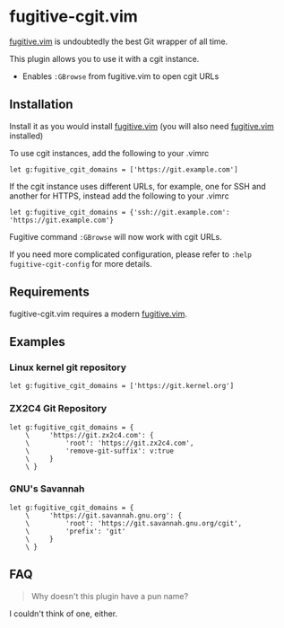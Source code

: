 # fugitive-cgit.vim

[fugitive.vim][] is undoubtedly the best Git wrapper of all time.

This plugin allows you to use it with a cgit instance.

* Enables `:GBrowse` from fugitive.vim to open cgit URLs

## Installation

Install it as you would install [fugitive.vim][]
(you will also need [fugitive.vim][] installed)

To use cgit instances, add the following to your .vimrc

    let g:fugitive_cgit_domains = ['https://git.example.com']

If the cgit instance uses different URLs, for example, one for SSH and another
for HTTPS, instead add the following to your .vimrc

    let g:fugitive_cgit_domains = {'ssh://git.example.com': 'https://git.example.com'}

Fugitive command `:GBrowse` will now work with cgit URLs.

If you need more complicated configuration, please refer to
`:help fugitive-cgit-config` for more details.

## Requirements

fugitive-cgit.vim requires a modern [fugitive.vim][].

[fugitive.vim]: https://github.com/tpope/vim-fugitive

## Examples

### Linux kernel git repository

```vim
let g:fugitive_cgit_domains = ['https://git.kernel.org']
```

### ZX2C4 Git Repository

```vim
let g:fugitive_cgit_domains = {
    \     'https://git.zx2c4.com': {
    \         'root': 'https://git.zx2c4.com',
    \         'remove-git-suffix': v:true
    \     }
    \ }
```

### GNU's Savannah

```vim
let g:fugitive_cgit_domains = {
    \     'https://git.savannah.gnu.org': {
    \         'root': 'https://git.savannah.gnu.org/cgit',
    \         'prefix': 'git'
    \     }
    \ }
```

## FAQ

> Why doesn't this plugin have a pun name?

I couldn't think of one, either.
